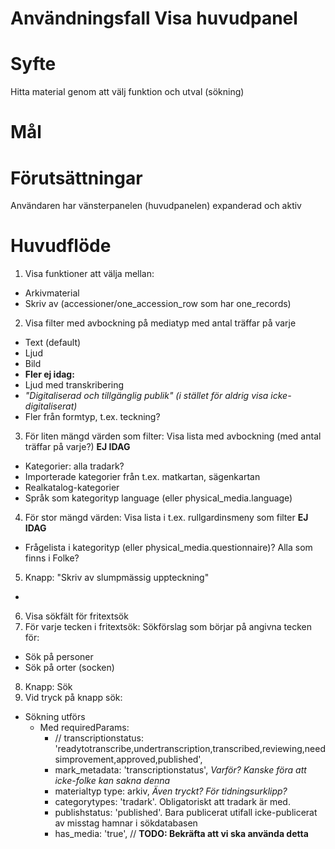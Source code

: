 # Användningsfall Visa huvudpanel
# Syfte
Hitta material genom att välj funktion och utval (sökning)

# Mål

# Förutsättningar
Användaren har vänsterpanelen (huvudpanelen) expanderad och aktiv

# Huvudflöde
1. Visa funktioner att välja mellan:
- Arkivmaterial
- Skriv av (accessioner/one_accession_row som har one_records)
2. Visa filter med avbockning på mediatyp med antal träffar på varje
- Text (default)
- Ljud
- Bild
- **Fler ej idag:**
- Ljud med transkribering
- _"Digitaliserad och tillgänglig publik" (i stället för aldrig visa icke-digitaliserat)_
- Fler från formtyp, t.ex. teckning?
3. För liten mängd värden som filter: Visa lista med avbockning (med antal träffar på varje?) **EJ IDAG**
- Kategorier: alla tradark?
- Importerade kategorier från t.ex. matkartan, sägenkartan
- Realkatalog-kategorier
- Språk som kategorityp language (eller physical_media.language)
4. För stor mängd värden: Visa lista i t.ex. rullgardinsmeny som filter **EJ IDAG**
- Frågelista i kategorityp (eller physical_media.questionnaire)? Alla som finns i Folke?
5. Knapp: "Skriv av slumpmässig uppteckning"
- 
6. Visa sökfält för fritextsök
7. För varje tecken i fritextsök: Sökförslag som börjar på angivna tecken för:
- Sök på personer
- Sök på orter (socken) 
8. Knapp: Sök
9. Vid tryck på knapp sök:
- Sökning utförs
    - Med requiredParams:
        - // transcriptionstatus: 'readytotranscribe,undertranscription,transcribed,reviewing,needsimprovement,approved,published',
        - mark_metadata: 'transcriptionstatus', _Varför? Kanske föra att icke-folke kan sakna denna_
        - materialtyp type: arkiv, _Även tryckt? För tidningsurklipp?_
        - categorytypes: 'tradark'. Obligatoriskt att tradark är med.
        - publishstatus: 'published'. Bara publicerat utifall icke-publicerat av misstag hamnar i sökdatabasen
        - has_media: 'true', // **TODO: Bekräfta att vi ska använda detta**

